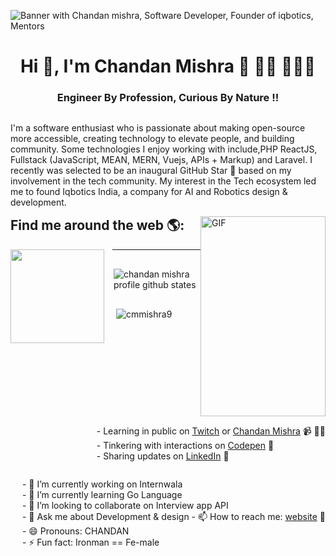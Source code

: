 
![Banner with Chandan mishra, Software Developer, Founder of iqbotics, Mentors](https://raw.githubusercontent.com/cmmishra9/cmmishra9/master/profile-header.png)
<h1 align="center">Hi 👋, I'm Chandan Mishra 👋 👋🏾 👩🏾‍💻</h1>
<h3 align="center">Engineer By Profession, Curious By Nature !!</h3> 

 <p  style="float:left;">
 I'm a software enthusiast who is passionate about making open-source more accessible, creating technology to elevate people, and building community. Some technologies I enjoy working with include,PHP ReactJS, Fullstack (JavaScript, MEAN, MERN, Vuejs, APIs + Markup) and Laravel. I recently was selected to be an inaugural GitHub Star 🌟 based on my involvement in the tech community. My interest in the Tech ecosystem led me to found Iqbotics India, a company for AI and Robotics design & development.
 </p>
 <img alt="GIF" src="https://raw.githubusercontent.com/cmmishra9/cmmishra9/master/Privacy-Policy-Designing-Fever.gif?raw=true" width="200" height="320" style="float:right!important;" />
</div>
<br>

## Find me around the web 🌎: 
<a href="https://github.com/cmmishra9" style="margin-right:10px;float: left;">
 <img align="left" width="150" height="150" src="https://raw.githubusercontent.com/cmmishra9/cmmishra9/master/myAvatar.png">
</a>
<p style="float: right;">
- Learning in public on <a href="https://www.twitch.tv/blacktechdiva">Twitch</a> or <a href="https://www.iqbotics.com/">Chandan Mishra</a> 📹 ✍🏾 <br/>
- Tinkering with interactions on <a href="https://codepen.io/cmmishra9"> Codepen</a> 🏓<br/>
- Sharing updates on <a href="https://www.linkedin.com/in/chandan-mishra-20079ba3">LinkedIn</a> 💼
</p>
<p style="float: right;">
    - 🔭 I’m currently working on Internwala <br/>
    - 🌱 I’m currently learning Go Language <br/>
    - 👯 I’m looking to collaborate on Interview app API <br/>
    - 💬 Ask me about Development & design
    - 📫 How to reach me: <a href="https://www.iqbotics.com">website</a> 💼 <br/>
    - 😄 Pronouns: CHANDAN <br/>
    - ⚡ Fun fact: Ironman == Fe-male <br/>
</p>
<hr/>
<div style="display:flex;flex-direction:column;padding:2px;">
  <p align="left"><img align="left" src="https://github-readme-stats.vercel.app/api/top-langs?username=cmmishra9&show_icons=true&locale=en&layout=compact" alt="chandan mishra profile github states" /></p>
<p align="left">&nbsp;<img align="center" src="https://github-readme-stats.vercel.app/api?username=cmmishra9&show_icons=true&locale=en" alt="cmmishra9" /></p>
</div>

